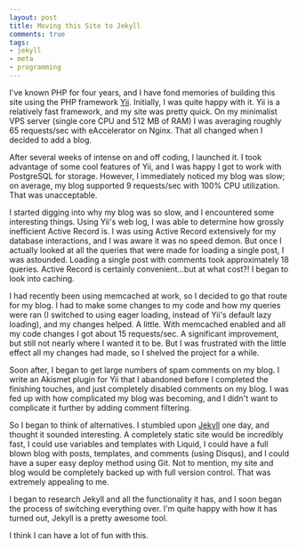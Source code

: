 ```yaml
---
layout: post
title: Moving this Site to Jekyll
comments: true
tags:
- jekyll
- meta
- programming
---
```

I've known PHP for four years, and I have fond memories of building this site using the PHP framework [Yii](http://yiiframework.com).  Initially, I was quite happy with it.  Yii is a relatively fast framework, and my site was pretty quick.  On my minimalist VPS server (single core CPU and 512 MB of RAM) I was averaging roughly 65 requests/sec with eAccelerator on Nginx.  That all changed when I decided to add a blog.

After several weeks of intense on and off coding, I launched it.  I took advantage of some cool features of Yii, and I was happy I got to work with PostgreSQL for storage.  However, I immediately noticed my blog was slow; on average, my blog supported 9 requests/sec with 100% CPU utilization.  That was unacceptable.

I started digging into why my blog was so slow, and I encountered some interesting things.  Using Yii's web log, I was able to determine how grossly inefficient Active Record is.  I was using Active Record extensively for my database interactions, and I was aware it was no speed demon.  But once I actually looked at all the queries that were made for loading a single post, I was astounded.  Loading a single post with comments took approximately 18 queries. Active Record is certainly convenient...but at what cost?!  I began to look into caching.

I had recently been using memcached at work, so I decided to go that route for my blog.  I had to make some changes to my code and how my queries were ran (I switched to using eager loading, instead of Yii's default lazy loading), and my changes helped.  A little.  With memcached enabled and all my code changes I got about 15 requests/sec.  A significant improvement, but still not nearly where I wanted it to be.  But I was frustrated with the little effect all my changes had made, so I shelved the project for a while.

Soon after, I began to get large numbers of spam comments on my blog.  I write an Akismet plugin for Yii that I abandoned before I completed the finishing touches, and just completely disabled comments on my blog.  I was fed up with how complicated my blog was becoming, and I didn't want to complicate it further by adding comment filtering.

So I began to think of alternatives.  I stumbled upon [Jekyll](http://jekyllrb.com/) one day, and thought it sounded interesting.  A completely static site would be incredibly fast, I could use variables and templates with Liquid, I could have a full blown blog with posts, templates, and comments (using Disqus), and I could have a super easy deploy method using Git.  Not to mention, my site and blog would be completely backed up with full version control.  That was extremely appealing to me.

I began to research Jekyll and all the functionality it has, and I soon began the process of switching everything over.  I'm quite happy with how it has turned out, Jekyll is a pretty awesome tool.

I think I can have a lot of fun with this.

